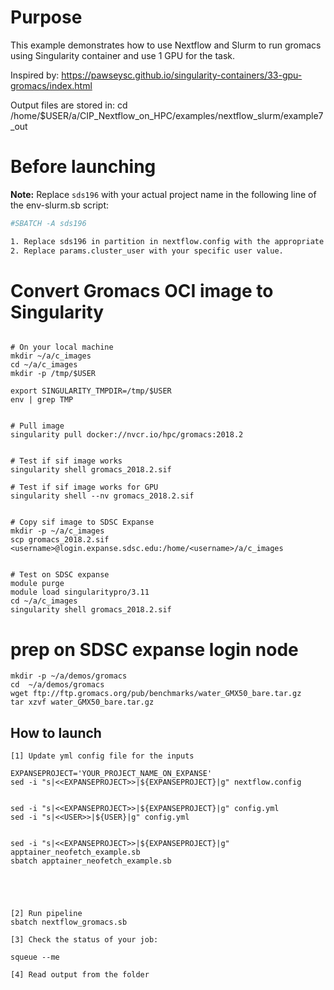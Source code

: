# Purpose

This example demonstrates how to use Nextflow and Slurm to run gromacs using Singularity container and use 1 GPU for the task.

Inspired by: https://pawseysc.github.io/singularity-containers/33-gpu-gromacs/index.html 

Output files are stored in:  cd /home/$USER/a/CIP_Nextflow_on_HPC/examples/nextflow_slurm/example7_out


# Before launching


**Note:** Replace `sds196` with your actual project name in the following line of the env-slurm.sb script:
```bash
#SBATCH -A sds196

1. Replace sds196 in partition in nextflow.config with the appropriate value for your  access configuration.
2. Replace params.cluster_user with your specific user value.

```

# Convert Gromacs OCI image to Singularity

```

# On your local machine
mkdir ~/a/c_images
cd ~/a/c_images
mkdir -p /tmp/$USER

export SINGULARITY_TMPDIR=/tmp/$USER
env | grep TMP


# Pull image
singularity pull docker://nvcr.io/hpc/gromacs:2018.2


# Test if sif image works 
singularity shell gromacs_2018.2.sif

# Test if sif image works for GPU
singularity shell --nv gromacs_2018.2.sif


# Copy sif image to SDSC Expanse
mkdir -p ~/a/c_images
scp gromacs_2018.2.sif  <username>@login.expanse.sdsc.edu:/home/<username>/a/c_images


# Test on SDSC expanse
module purge
module load singularitypro/3.11
cd ~/a/c_images
singularity shell gromacs_2018.2.sif
```


# prep on SDSC expanse login node
```
mkdir -p ~/a/demos/gromacs
cd  ~/a/demos/gromacs
wget ftp://ftp.gromacs.org/pub/benchmarks/water_GMX50_bare.tar.gz
tar xzvf water_GMX50_bare.tar.gz

```


## How to launch 

```
[1] Update yml config file for the inputs

EXPANSEPROJECT='YOUR_PROJECT_NAME_ON_EXPANSE'
sed -i "s|<<EXPANSEPROJECT>>|${EXPANSEPROJECT}|g" nextflow.config 


sed -i "s|<<EXPANSEPROJECT>>|${EXPANSEPROJECT}|g" config.yml 
sed -i "s|<<USER>>|${USER}|g" config.yml 


sed -i "s|<<EXPANSEPROJECT>>|${EXPANSEPROJECT}|g" apptainer_neofetch_example.sb
sbatch apptainer_neofetch_example.sb





[2] Run pipeline
sbatch nextflow_gromacs.sb

[3] Check the status of your job:

squeue --me

[4] Read output from the folder


```
